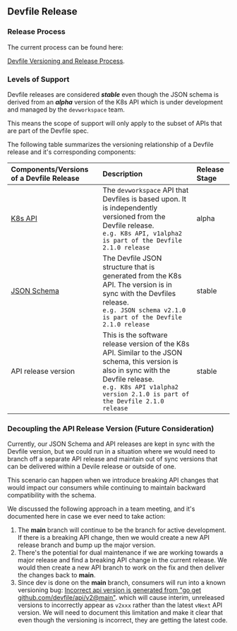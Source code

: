## Devfile Release

### Release Process
The current process can be found here:

[Devfile Versioning and Release Process](docs/proposals/versioning-and-release.md). 

### Levels of Support

Devfile releases are considered **_stable_**  even though the JSON schema is derived from an **_alpha_** version 
of the K8s API which is under development and managed by the `devworkspace` team.  


This means the scope of support will only apply to the subset of APIs that are part of the Devfile spec.

The following table summarizes the versioning relationship of a Devfile release and it's corresponding components:


|    Components/Versions of a Devfile Release    | Description| Release Stage  |
| :---        | :---            |:--- |
| [K8s API](docs/proposals/versioning-and-release.md#kubernetes-api)     |   The `devworkspace` API that Devfiles is based upon.  It is independently versioned from the Devfile release.  <br> `e.g. K8s API, v1alpha2 is part of the Devfile 2.1.0 release`   | alpha
| [JSON Schema](docs/proposals/versioning-and-release.md#devfile-json-schema)   |     The  Devfile JSON structure that is generated from the K8s API.   The version is in sync with the Devfiles release.  <br> `e.g. JSON schema v2.1.0 is part of the Devfile 2.1.0 release`  |stable
| API release version | This is the software release version of the K8s API.   Similar to the JSON schema, this version is also in sync with the Devfile release.  <br> `e.g. K8s API v1alpha2 version 2.1.0 is part of the Devfile 2.1.0 release`| stable |

### Decoupling the API Release Version (Future Consideration)

Currently, our JSON Schema and API releases are kept in sync with the Devfile version, but we could run in a situation 
where we would need to branch off a separate API release and maintain out of sync versions that can be delivered within 
a Devile release or outside of one. <br>

This scenario can happen when we introduce breaking API changes that would impact our consumers while continuing to
maintain backward compatibility with the schema.

We discussed the following approach in a team meeting, and it's documented here in case we ever need to take action:

1. The **main** branch will continue to be the branch for active development.  If there is a breaking API change, then 
we would create a new API release branch and bump up the major version.  
2. There's the potential for dual maintenance if we are working towards a major release and find a breaking API change 
in the current release.  We would then create a new API branch to work on the fix and then deliver the changes back to **main**.
3. Since dev is done on the **main** branch, consumers will run into a known versioning bug:
[Incorrect api version is generated from "go get github.com/devfile/api/v2@main"](https://github.com/devfile/api/issues/599). 
which will cause interim, unreleased versions to incorrectly appear as `v2xxx` rather than the latest `vNext` API version. 
We will need to document this limitation and make it clear that even though the versioning is incorrect, 
they are getting the latest code.


